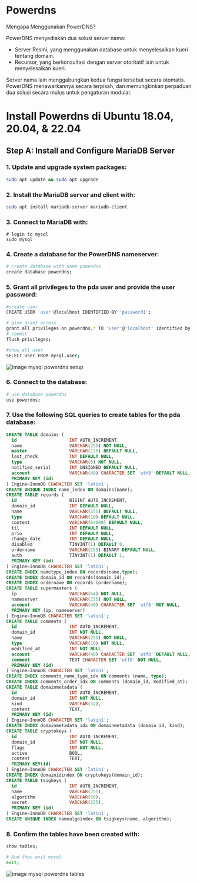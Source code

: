 # Powerdns
Mengapa Menggunakan PowerDNS?

PowerDNS menyediakan dua solusi server nama:

- Server Resmi, yang menggunakan database untuk menyelesaikan kueri tentang domain.
- Recursor, yang berkonsultasi dengan server otoritatif lain untuk menyelesaikan kueri.

Server nama lain menggabungkan kedua fungsi tersebut secara otomatis. PowerDNS menawarkannya secara terpisah, dan memungkinkan perpaduan dua solusi secara mulus untuk pengaturan modular.

# Install Powerdns di Ubuntu 18.04, 20.04, & 22.04
## Step A: Install and Configure MariaDB Server

### 1. Update and upgrade system packages:
```sh
sudo apt update && sudo apt upgrade
```

### 2. Install the MariaDB server and client with:
```sh
sudo apt install mariadb-server mariadb-client
```

### 3. Connect to MariaDB with:
```
# login to mysql
sudo mysql
```

### 4. Create a database for the PowerDNS nameserver:
```sh
# create database with name powerdns
create database powerdns;
```

### 5. Grant all privileges to the pda user and provide the user password:
```sh
#create user
CREATE USER 'user'@localhost IDENTIFIED BY 'password1';

# give grant access
grant all privileges on powerdns.* TO 'user'@'localhost' identified by 'YOUR_PASSWORD_HERE';
# commit
flush privileges;

#show all user
SELECT User FROM mysql.user;
```

![image mysql powerdns setup](https://github.com/alfayz-tv/doc/blob/master/images/mysql_powerdns.png)
### 6. Connect to the database:
```sh
# use database powerdns
use powerdns;
```

### 7. Use the following SQL queries to create tables for the pda database:
```sql
CREATE TABLE domains (
  id                    INT AUTO_INCREMENT,
  name                  VARCHAR(255) NOT NULL,
  master                VARCHAR(128) DEFAULT NULL,
  last_check            INT DEFAULT NULL,
  type                  VARCHAR(6) NOT NULL,
  notified_serial       INT UNSIGNED DEFAULT NULL,
  account               VARCHAR(40) CHARACTER SET 'utf8' DEFAULT NULL,
  PRIMARY KEY (id)
) Engine=InnoDB CHARACTER SET 'latin1';
CREATE UNIQUE INDEX name_index ON domains(name);
CREATE TABLE records (
  id                    BIGINT AUTO_INCREMENT,
  domain_id             INT DEFAULT NULL,
  name                  VARCHAR(255) DEFAULT NULL,
  type                  VARCHAR(10) DEFAULT NULL,
  content               VARCHAR(64000) DEFAULT NULL,
  ttl                   INT DEFAULT NULL,
  prio                  INT DEFAULT NULL,
  change_date           INT DEFAULT NULL,
  disabled              TINYINT(1) DEFAULT 0,
  ordername             VARCHAR(255) BINARY DEFAULT NULL,
  auth                  TINYINT(1) DEFAULT 1,
  PRIMARY KEY (id)
) Engine=InnoDB CHARACTER SET 'latin1';
CREATE INDEX nametype_index ON records(name,type);
CREATE INDEX domain_id ON records(domain_id);
CREATE INDEX ordername ON records (ordername);
CREATE TABLE supermasters (
  ip                    VARCHAR(64) NOT NULL,
  nameserver            VARCHAR(255) NOT NULL,
  account               VARCHAR(40) CHARACTER SET 'utf8' NOT NULL,
  PRIMARY KEY (ip, nameserver)
) Engine=InnoDB CHARACTER SET 'latin1';
CREATE TABLE comments (
  id                    INT AUTO_INCREMENT,
  domain_id             INT NOT NULL,
  name                  VARCHAR(255) NOT NULL,
  type                  VARCHAR(10) NOT NULL,
  modified_at           INT NOT NULL,
  account               VARCHAR(40) CHARACTER SET 'utf8' DEFAULT NULL,
  comment               TEXT CHARACTER SET 'utf8' NOT NULL,
  PRIMARY KEY (id)
) Engine=InnoDB CHARACTER SET 'latin1';
CREATE INDEX comments_name_type_idx ON comments (name, type);
CREATE INDEX comments_order_idx ON comments (domain_id, modified_at);
CREATE TABLE domainmetadata (
  id                    INT AUTO_INCREMENT,
  domain_id             INT NOT NULL,
  kind                  VARCHAR(32),
  content               TEXT,
  PRIMARY KEY (id)
) Engine=InnoDB CHARACTER SET 'latin1';
CREATE INDEX domainmetadata_idx ON domainmetadata (domain_id, kind);
CREATE TABLE cryptokeys (
  id                    INT AUTO_INCREMENT,
  domain_id             INT NOT NULL,
  flags                 INT NOT NULL,
  active                BOOL,
  content               TEXT,
  PRIMARY KEY(id)
) Engine=InnoDB CHARACTER SET 'latin1';
CREATE INDEX domainidindex ON cryptokeys(domain_id);
CREATE TABLE tsigkeys (
  id                    INT AUTO_INCREMENT,
  name                  VARCHAR(255),
  algorithm             VARCHAR(50),
  secret                VARCHAR(255),
  PRIMARY KEY (id)
) Engine=InnoDB CHARACTER SET 'latin1';
CREATE UNIQUE INDEX namealgoindex ON tsigkeys(name, algorithm);

```

### 8. Confirm the tables have been created with:
```sh
show tables;

# And then exit mysql
exit;
```

![image mysql powerdns tables](https://github.com/alfayz-tv/doc/blob/master/images/mysql_showtables.png)
